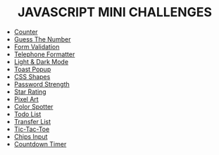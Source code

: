 # <center>JAVASCRIPT MINI CHALLENGES</center>

- <a href="https://dabinderudhan.github.io/javascript-mini-projects/counter/">Counter</a>
- <a href="https://dabinderudhan.github.io/javascript-mini-projects/guessTheNumber/">Guess The Number</a>
- <a href="https://dabinderudhan.github.io/javascript-mini-projects/formValidation/">Form Validation</a>
- <a href="https://dabinderudhan.github.io/javascript-mini-projects/telephoneNumberFormatter/">Telephone Formatter</a>
- <a href="https://dabinderudhan.github.io/javascript-mini-projects/lightDarkMode/">Light & Dark Mode</a>
- <a href="https://dabinderudhan.github.io/javascript-mini-projects/toastPopup/">Toast Popup</a>
- <a href="https://dabinderudhan.github.io/javascript-mini-projects/cssShapes/">CSS Shapes</a>
- <a href="https://dabinderudhan.github.io/javascript-mini-projects/passwordStrength/">Password Strength</a>
- <a href="https://dabinderudhan.github.io/javascript-mini-projects/starRating/">Star Rating</a>
- <a href="https://dabinderudhan.github.io/javascript-mini-projects/pixelArt/">Pixel Art</a>
- <a href="https://dabinderudhan.github.io/javascript-mini-projects/colorSpotter/">Color Spotter</a>
- <a href="https://dabinderudhan.github.io/javascript-mini-projects/toDoList/">Todo List</a>
- <a href="https://dabinderudhan.github.io/javascript-mini-projects/transferList/">Transfer List</a>
- <a href="https://dabinderudhan.github.io/javascript-mini-projects/ticTacToe/">Tic-Tac-Toe</a>
- <a href="https://dabinderudhan.github.io/javascript-mini-projects/chipsInput/">Chips Input</a>
- <a href="https://dabinderudhan.github.io/javascript-mini-projects/countdownTimer/">Countdown Timer</a>
